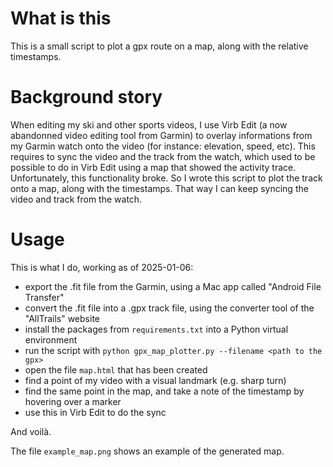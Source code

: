 # What is this

This is a small script to plot a gpx route on a map, along with the relative timestamps.

# Background story

When editing my ski and other sports videos, I use Virb Edit (a now abandonned video editing tool from Garmin) to overlay informations from my Garmin watch onto the video (for instance: elevation, speed, etc). This requires to sync the video and the track from the watch, which used to be possible to do in Virb Edit using a map that showed the activity trace. Unfortunately, this functionality broke. So I wrote this script to plot the track onto a map, along with the timestamps. That way I can keep syncing the video and track from the watch.

# Usage

This is what I do, working as of 2025-01-06:

* export the .fit file from the Garmin, using a Mac app called "Android File Transfer"
* convert the .fit file into a .gpx track file, using the converter tool of the "AllTrails" website
* install the packages from `requirements.txt` into a Python virtual environment
* run the script with `python gpx_map_plotter.py --filename <path to the gpx>`
* open the file `map.html` that has been created
* find a point of my video with a visual landmark (e.g. sharp turn)
* find the same point in the map, and take a note of the timestamp by hovering over a marker
* use this in Virb Edit to do the sync

And voilà.

The file `example_map.png` shows an example of the generated map.
